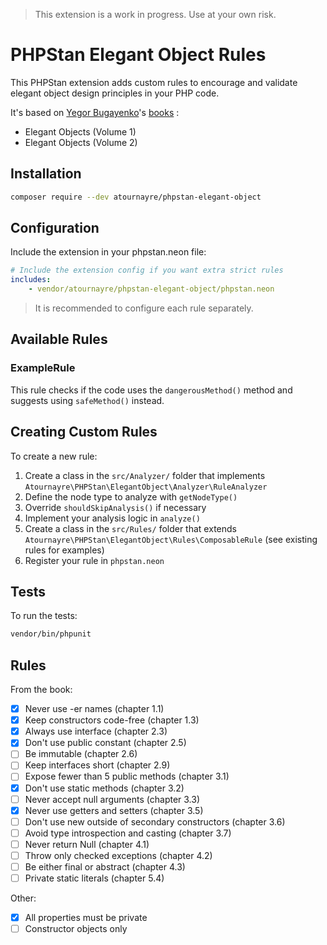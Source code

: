 > This extension is a work in progress. Use at your own risk.

# PHPStan Elegant Object Rules

This PHPStan extension adds custom rules to encourage and validate elegant object design principles in your PHP code.

It's based on [Yegor Bugayenko](https://github.com/yegor256)'s [books](https://www.yegor256.com/books.html) :
- Elegant Objects (Volume 1)
- Elegant Objects (Volume 2)

## Installation

```bash
composer require --dev atournayre/phpstan-elegant-object
```

## Configuration

Include the extension in your phpstan.neon file:

```yaml
# Include the extension config if you want extra strict rules
includes:
    - vendor/atournayre/phpstan-elegant-object/phpstan.neon
```

> It is recommended to configure each rule separately.

## Available Rules

### ExampleRule

This rule checks if the code uses the `dangerousMethod()` method and suggests using `safeMethod()` instead.

## Creating Custom Rules

To create a new rule:

1. Create a class in the `src/Analyzer/` folder that implements `Atournayre\PHPStan\ElegantObject\Analyzer\RuleAnalyzer`
2. Define the node type to analyze with `getNodeType()`
3. Override `shouldSkipAnalysis()` if necessary
4. Implement your analysis logic in `analyze()`
5. Create a class in the `src/Rules/` folder that extends `Atournayre\PHPStan\ElegantObject\Rules\ComposableRule` (see existing rules for examples)
6. Register your rule in `phpstan.neon`

## Tests

To run the tests:

```bash
vendor/bin/phpunit
```

## Rules

From the book:
- [x] Never use -er names (chapter 1.1)
- [x] Keep constructors code-free (chapter 1.3)
- [x] Always use interface (chapter 2.3)
- [x] Don't use public constant (chapter 2.5)
- [ ] Be immutable (chapter 2.6)
- [ ] Keep interfaces short (chapter 2.9)
- [ ] Expose fewer than 5 public methods (chapter 3.1)
- [x] Don't use static methods (chapter 3.2)
- [ ] Never accept null arguments (chapter 3.3)
- [x] Never use getters and setters (chapter 3.5)
- [ ] Don't use new outside of secondary constructors (chapter 3.6)
- [ ] Avoid type introspection and casting (chapter 3.7)
- [ ] Never return Null (chapter 4.1)
- [ ] Throw only checked exceptions (chapter 4.2)
- [ ] Be either final or abstract (chapter 4.3)
- [ ] Private static literals (chapter 5.4)

Other:
- [x] All properties must be private
- [ ] Constructor objects only
